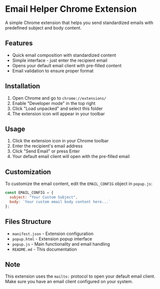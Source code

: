 # Email Helper Chrome Extension

A simple Chrome extension that helps you send standardized emails with predefined subject and body content.

## Features

- Quick email composition with standardized content
- Simple interface - just enter the recipient email
- Opens your default email client with pre-filled content
- Email validation to ensure proper format

## Installation

1. Open Chrome and go to `chrome://extensions/`
2. Enable "Developer mode" in the top right
3. Click "Load unpacked" and select this folder
4. The extension icon will appear in your toolbar

## Usage

1. Click the extension icon in your Chrome toolbar
2. Enter the recipient's email address
3. Click "Send Email" or press Enter
4. Your default email client will open with the pre-filled email

## Customization

To customize the email content, edit the `EMAIL_CONFIG` object in `popup.js`:

```javascript
const EMAIL_CONFIG = {
  subject: "Your Custom Subject",
  body: `Your custom email body content here...`
};
```

## Files Structure

- `manifest.json` - Extension configuration
- `popup.html` - Extension popup interface
- `popup.js` - Main functionality and email handling
- `README.md` - This documentation

## Note

This extension uses the `mailto:` protocol to open your default email client. Make sure you have an email client configured on your system.